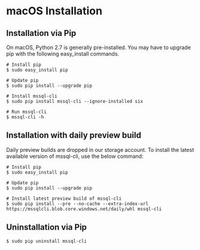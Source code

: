# macOS Installation

## Installation via Pip
On macOS, Python 2.7 is generally pre-installed. You may have to upgrade pip with the following easy_install commands.
```shell
# Install pip
$ sudo easy_install pip

# Update pip
$ sudo pip install --upgrade pip

# Install mssql-cli
$ sudo pip install mssql-cli --ignore-installed six

# Run mssql-cli
$ mssql-cli -h
```

## Installation with daily preview build
Daily preview builds are dropped in our storage account. To install the latest available version of mssql-cli, use the below command:
```shell
# Install pip
$ sudo easy_install pip

# Update pip
$ sudo pip install --upgrade pip

# Install latest preview build of mssql-cli
$ sudo pip install --pre --no-cache --extra-index-url https://mssqlcli.blob.core.windows.net/daily/whl mssql-cli
```

## Uninstallation via Pip
```shell
$ sudo pip uninstall mssql-cli
```